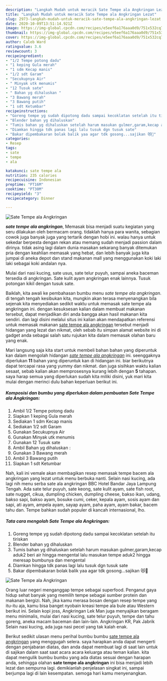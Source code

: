 ```yaml
---
description: "Langkah Mudah untuk meracik Sate Tempe ala Angkringan Lezat"
title: "Langkah Mudah untuk meracik Sate Tempe ala Angkringan Lezat"
slug: 2973-langkah-mudah-untuk-meracik-sate-tempe-ala-angkringan-lezat
date: 2020-10-09T13:51:14.921Z
image: https://img-global.cpcdn.com/recipes/e5eef6a176aaa0d9/751x532cq70/sate-tempe-ala-angkringan-foto-resep-utama.jpg
thumbnail: https://img-global.cpcdn.com/recipes/e5eef6a176aaa0d9/751x532cq70/sate-tempe-ala-angkringan-foto-resep-utama.jpg
cover: https://img-global.cpcdn.com/recipes/e5eef6a176aaa0d9/751x532cq70/sate-tempe-ala-angkringan-foto-resep-utama.jpg
author: Caleb Ward
ratingvalue: 3.6
reviewcount: 3
recipeingredient:
- "1/2 Tempe potong dadu"
- "1 keping Gula merah"
- "1 sdm Kecap manis"
- "1/2 sdt Garam"
- "Secukupnya Air"
- " Minyak utk menumis"
- "12 Tusuk sate"
- " Bahan yg dihaluskan "
- "3 Bawang merah"
- "3 Bawang putih"
- "1 sdt Ketumbar"
recipeinstructions:
- "Goreng tempe yg sudah dipotong dadu sampai kecoklatan setelah itu tiriskan"
- "Blender bahan yg dihaluskan"
- "Tumis bahan yg dihaluskan setelah harum masukan gulmer,garam,kecap aduk2 beri air hingga mengental lalu masukan tempe aduk2 hingga meresap bumbunya dan mengental"
- "Diamkan hingga tdk panas lagi lalu tusuk dgn tusuk sate"
- "Bakar dipembakaran bolak balik yaa agar tdk gosong...sajikan 😻🤤"
categories:
- Resep
tags:
- sate
- tempe
- ala

katakunci: sate tempe ala 
nutrition: 235 calories
recipecuisine: Indonesian
preptime: "PT16M"
cooktime: "PT30M"
recipeyield: "3"
recipecategory: Dinner

---
```



![Sate Tempe ala Angkringan](https://img-global.cpcdn.com/recipes/e5eef6a176aaa0d9/751x532cq70/sate-tempe-ala-angkringan-foto-resep-utama.jpg)

<b><i>sate tempe ala angkringan</i></b>, Memasak bisa menjadi suatu kegiatan yang seru dilakukan oleh bermacam orang. tidaklah hanya para wanita, sebagian cowok juga banyak juga yang tertarik dengan hobi ini. walau hanya untuk sekedar berpesta dengan rekan atau memang sudah menjadi passion dalam dirinya. tidak asing lagi dalam dunia masakan sekarang banyak ditemukan pria dengan keahlian memasak yang hebat, dan lebih banyak juga kita jumpai di aneka depot dan stand makanan mall yang menggunakan koki laki laki sebagai koki andalan nya.

Mulai dari nasi kucing, sate usus, sate telur puyuh, sampai aneka baceman tersedia di angkringan. Sate kulit ayam angkringan enak lainnya. Tusuk potongan kikil dengan tusuk sate.

Baiklah, kita awali ke pembahasan bumbu menu <i>sate tempe ala angkringan</i>. di tengah tengah kesibukan kita, mungkin akan terasa menyenangkan bila sejenak kita menyediakan sedikit waktu untuk memasak sate tempe ala angkringan ini. dengan kesuksesan kalian dalam membuat makanan tersebut, dapat menjadikan diri anda bangga akan hasil makanan kita sendiri. dan lagi disini melalui situs ini kalian akan mendapatkan referensi untuk memasak makanan <u>sate tempe ala angkringan</u> tersebut menjadi hidangan yang lezat dan nikmat, oleh sebab itu simpan alamat website ini di gadget anda sebagai salah satu rujukan kita dalam memasak olahan baru yang enak.


Mari langsung saja kita start untuk membeli bahan bahan yang diperuntuk kan dalam mengolah hidangan <u><i>sate tempe ala angkringan</i></u> ini. seenggaknya diperlukan <b>11</b> bahan yang diperuntuk kan di hidangan ini. biar berikutnya dapat tercapai rasa yang yummy dan nikmat. dan juga sisihkan waktu kalian sesaat, sebab kalian akan memprosesnya kurang lebih dengan <b>5</b> tahapan. saya harap semua yang diperlukan sudah kita miliki disini, yuk mari kita mulai dengan merinci dulu bahan keperluan berikut ini.

<!--inarticleads1-->

##### Komposisi dan bumbu yang diperlukan dalam pembuatan Sate Tempe ala Angkringan:

1. Ambil 1/2 Tempe potong dadu
1. Siapkan 1 keping Gula merah
1. Sediakan 1 sdm Kecap manis
1. Sediakan 1/2 sdt Garam
1. Gunakan Secukupnya Air
1. Gunakan  Minyak utk menumis
1. Gunakan 12 Tusuk sate
1. Ambil  Bahan yg dihaluskan :
1. Gunakan 3 Bawang merah
1. Ambil 3 Bawang putih
1. Siapkan 1 sdt Ketumbar


Nah, kali ini vemale akan membagikan resep memasak tempe bacem ala angkringan yang lezat untuk menu berbuka nanti. Selain nasi kucing, ada lagi nih menu serba sate ala angkringan BBC Hotel Bandar Jaya Lampung Tengah. Ada sate telur puyuh, sate keong, sate kulit ayam, sate fish root, sate nugget, cikua, dumpling chicken, dumpling cheese, bakso ikan, udang, bakso sapi, bakso ayam, bosuke cumi, ceker, kepala ayam, sosis ayam dan sapi, ati ayam, ampela ayam, sayap ayam, paha ayam, ayam bakar, bacem tahu dan. Tempe bahkan sudah populer di kancah internasional, lho. 

<!--inarticleads2-->

##### Tata cara mengolah Sate Tempe ala Angkringan:

1. Goreng tempe yg sudah dipotong dadu sampai kecoklatan setelah itu tiriskan
1. Blender bahan yg dihaluskan
1. Tumis bahan yg dihaluskan setelah harum masukan gulmer,garam,kecap aduk2 beri air hingga mengental lalu masukan tempe aduk2 hingga meresap bumbunya dan mengental
1. Diamkan hingga tdk panas lagi lalu tusuk dgn tusuk sate
1. Bakar dipembakaran bolak balik yaa agar tdk gosong...sajikan 😻🤤
<img src="//assets-global.cpcdn.com/assets/icons/button_play-2c75c40dde080a61004c1f40b05d8f140eaff45d7e9e6481dc71c63d2e7c4909.png" alt="Sate Tempe ala Angkringan">

Orang luar negeri menganggap tempe sebagai superfood. Penganut gaya hidup sehat banyak yang memilih tempe sebagai sumber protein dan makanan bergizi. Nah, jika kamu merasa bosan dengan resep tempe yang itu-itu aja, kamu bisa banget nyobain kreasi tempe ala bule atau Western berikut ini. Selain kopi joss, Angkringan Lek Man juga menyajikan beragam menu minimalis, mulai dari nasi kucing, sate telur puyuh, tempe dan tahu goreng, aneka macam baceman dan lain-lain. Angkringan KR, Pak Jabrik Selain nasi kucing, ada juga nasi pecel yang tak kalah enak. 

Berikut sedikit ulasan menu perihal bumbu bumbu <u>sate tempe ala angkringan</u> yang menggugah selera. saya harapkan anda dapat mengerti dengan penjabaran diatas, dan anda dapat membuat lagi di saat lain untuk di sajikan dalam saat saat acara acara keluarga atau teman kalian. kita dapat mengulik bumbu bumbu yang ada diatas sesuai dengan harapan anda, sehingga olahan <b>sate tempe ala angkringan</b> ini bisa menjadi lebih lezat dan sempurna lagi. demikianlah penjelasan singkat ini, sampai berjumpa lagi di lain kesempatan. semoga hari kamu menyenangkan.
